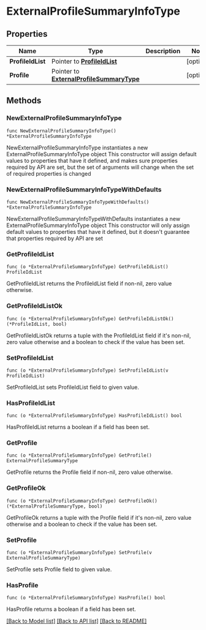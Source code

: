 # ExternalProfileSummaryInfoType

## Properties

Name | Type | Description | Notes
------------ | ------------- | ------------- | -------------
**ProfileIdList** | Pointer to [**ProfileIdList**](ProfileIdList.md) |  | [optional] 
**Profile** | Pointer to [**ExternalProfileSummaryType**](ExternalProfileSummaryType.md) |  | [optional] 

## Methods

### NewExternalProfileSummaryInfoType

`func NewExternalProfileSummaryInfoType() *ExternalProfileSummaryInfoType`

NewExternalProfileSummaryInfoType instantiates a new ExternalProfileSummaryInfoType object
This constructor will assign default values to properties that have it defined,
and makes sure properties required by API are set, but the set of arguments
will change when the set of required properties is changed

### NewExternalProfileSummaryInfoTypeWithDefaults

`func NewExternalProfileSummaryInfoTypeWithDefaults() *ExternalProfileSummaryInfoType`

NewExternalProfileSummaryInfoTypeWithDefaults instantiates a new ExternalProfileSummaryInfoType object
This constructor will only assign default values to properties that have it defined,
but it doesn't guarantee that properties required by API are set

### GetProfileIdList

`func (o *ExternalProfileSummaryInfoType) GetProfileIdList() ProfileIdList`

GetProfileIdList returns the ProfileIdList field if non-nil, zero value otherwise.

### GetProfileIdListOk

`func (o *ExternalProfileSummaryInfoType) GetProfileIdListOk() (*ProfileIdList, bool)`

GetProfileIdListOk returns a tuple with the ProfileIdList field if it's non-nil, zero value otherwise
and a boolean to check if the value has been set.

### SetProfileIdList

`func (o *ExternalProfileSummaryInfoType) SetProfileIdList(v ProfileIdList)`

SetProfileIdList sets ProfileIdList field to given value.

### HasProfileIdList

`func (o *ExternalProfileSummaryInfoType) HasProfileIdList() bool`

HasProfileIdList returns a boolean if a field has been set.

### GetProfile

`func (o *ExternalProfileSummaryInfoType) GetProfile() ExternalProfileSummaryType`

GetProfile returns the Profile field if non-nil, zero value otherwise.

### GetProfileOk

`func (o *ExternalProfileSummaryInfoType) GetProfileOk() (*ExternalProfileSummaryType, bool)`

GetProfileOk returns a tuple with the Profile field if it's non-nil, zero value otherwise
and a boolean to check if the value has been set.

### SetProfile

`func (o *ExternalProfileSummaryInfoType) SetProfile(v ExternalProfileSummaryType)`

SetProfile sets Profile field to given value.

### HasProfile

`func (o *ExternalProfileSummaryInfoType) HasProfile() bool`

HasProfile returns a boolean if a field has been set.


[[Back to Model list]](../README.md#documentation-for-models) [[Back to API list]](../README.md#documentation-for-api-endpoints) [[Back to README]](../README.md)


